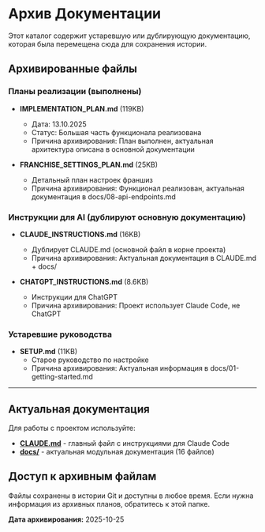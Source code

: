 # Архив Документации

Этот каталог содержит устаревшую или дублирующую документацию, которая была перемещена сюда для сохранения истории.

## Архивированные файлы

### Планы реализации (выполнены)

- **IMPLEMENTATION_PLAN.md** (119KB)
  - Дата: 13.10.2025
  - Статус: Большая часть функционала реализована
  - Причина архивирования: План выполнен, актуальная архитектура описана в основной документации

- **FRANCHISE_SETTINGS_PLAN.md** (25KB)
  - Детальный план настроек франшиз
  - Причина архивирования: Функционал реализован, актуальная документация в docs/08-api-endpoints.md

### Инструкции для AI (дублируют основную документацию)

- **CLAUDE_INSTRUCTIONS.md** (16KB)
  - Дублирует CLAUDE.md (основной файл в корне проекта)
  - Причина архивирования: Актуальная документация в CLAUDE.md + docs/

- **CHATGPT_INSTRUCTIONS.md** (8.6KB)
  - Инструкции для ChatGPT
  - Причина архивирования: Проект использует Claude Code, не ChatGPT

### Устаревшие руководства

- **SETUP.md** (11KB)
  - Старое руководство по настройке
  - Причина архивирования: Актуальная информация в docs/01-getting-started.md

---

## Актуальная документация

Для работы с проектом используйте:

- **[CLAUDE.md](../../CLAUDE.md)** - главный файл с инструкциями для Claude Code
- **[docs/](../)** - актуальная модульная документация (16 файлов)

## Доступ к архивным файлам

Файлы сохранены в истории Git и доступны в любое время. Если нужна информация из архивных планов, обратитесь к этой папке.

**Дата архивирования:** 2025-10-25
